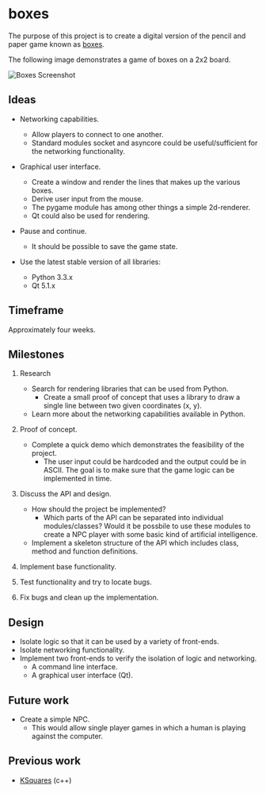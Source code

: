 boxes
=====

The purpose of this project is to create a digital version of the pencil and
paper game known as [boxes][].

The following image demonstrates a game of boxes on a 2x2 board.

![Boxes Screenshot](https://upload.wikimedia.org/wikipedia/commons/thumb/f/fa/Dots-and-boxes.svg/300px-Dots-and-boxes.svg.png)

[boxes]: https://en.wikipedia.org/wiki/Dots_and_Boxes

Ideas
-----

* Networking capabilities.
	- Allow players to connect to one another.
	- Standard modules socket and asyncore could be useful/sufficient for the networking functionality.

* Graphical user interface.
	- Create a window and render the lines that makes up the various boxes.
	- Derive user input from the mouse.
	- The pygame module has among other things a simple 2d-renderer.
	- Qt could also be used for rendering.

* Pause and continue.
	- It should be possible to save the game state.

* Use the latest stable version of all libraries:
	- Python 3.3.x
	- Qt 5.1.x

Timeframe
---------

Approximately four weeks.

Milestones
----------

1. Research
	* Search for rendering libraries that can be used from Python.
		- Create a small proof of concept that uses a library to draw a single
		  line between two given coordinates (x, y).
	* Learn more about the networking capabilities available in Python.

2. Proof of concept.
	* Complete a quick demo which demonstrates the feasibility of the project.
		- The user input could be hardcoded and the output could be in ASCII. The
		  goal is to make sure that the game logic can be implemented in time.

3. Discuss the API and design.
	* How should the project be implemented?
		- Which parts of the API can be separated into individual modules/classes?
		  Would it be possbile to use these modules to create a NPC player with
		  some basic kind of artificial intelligence.
	* Implement a skeleton structure of the API which includes class, method and
	  function definitions.

4. Implement base functionality.

5. Test functionality and try to locate bugs.

6. Fix bugs and clean up the implementation.

Design
------

* Isolate logic so that it can be used by a variety of front-ends.
* Isolate networking functionality.
* Implement two front-ends to verify the isolation of logic and networking.
	- A command line interface.
	- A graphical user interface (Qt).

Future work
-----------

* Create a simple NPC.
	- This would allow single player games in which a human is playing against
	  the computer.

Previous work
-------------

* [KSquares][] (c++)

[KSquares]: http://games.kde.org/game.php?game=ksquares
